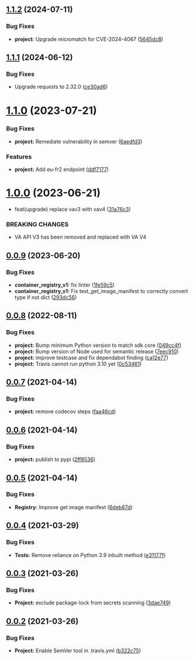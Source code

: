 ## [1.1.2](https://github.com/IBM/container-registry-python-sdk/compare/v1.1.1...v1.1.2) (2024-07-11)


### Bug Fixes

* **project:** Upgrade micromatch for CVE-2024-4067 ([5645dc8](https://github.com/IBM/container-registry-python-sdk/commit/5645dc8073335604e17ff0532a46bf13f5687a35))

## [1.1.1](https://github.com/IBM/container-registry-python-sdk/compare/v1.1.0...v1.1.1) (2024-06-12)


### Bug Fixes

* Upgrade requests to 2.32.0 ([ce30ad6](https://github.com/IBM/container-registry-python-sdk/commit/ce30ad638c3d34cc5799836dbea6ea8719f90500))

# [1.1.0](https://github.com/IBM/container-registry-python-sdk/compare/v1.0.0...v1.1.0) (2023-07-21)


### Bug Fixes

* **project:** Remediate vulnerability in semver ([6aedfd3](https://github.com/IBM/container-registry-python-sdk/commit/6aedfd3754da8ab0e814c86711172ba7ed30cefd))


### Features

* **project:** Add eu-fr2 endpoint ([ddf7177](https://github.com/IBM/container-registry-python-sdk/commit/ddf7177b336352233ad76ae0b065881aba721739))

# [1.0.0](https://github.com/IBM/container-registry-python-sdk/compare/v0.0.9...v1.0.0) (2023-06-21)


* feat(upgrade) replace vav3 with vav4 ([31a76c3](https://github.com/IBM/container-registry-python-sdk/commit/31a76c3508248f5a78f8ad7811f94105ceed2638))


### BREAKING CHANGES

* VA API V3 has been removed and replaced with VA V4

## [0.0.9](https://github.com/IBM/container-registry-python-sdk/compare/v0.0.8...v0.0.9) (2023-06-20)


### Bug Fixes

* **container_registry_v1:** fix linter ([1fe59c5](https://github.com/IBM/container-registry-python-sdk/commit/1fe59c5bcc10fdce4d7e0aae1e1b7fdf16ae4fe6))
* **container_registry_v1:** Fix test_get_image_manifest to correctly convert type if not dict ([293dc56](https://github.com/IBM/container-registry-python-sdk/commit/293dc56b77a5e33d381bd3a8438c5c93b53fb5c5))

## [0.0.8](https://github.com/IBM/container-registry-python-sdk/compare/v0.0.7...v0.0.8) (2022-08-11)


### Bug Fixes

* **project:** Bump minimum Python version to match sdk core ([049cc4f](https://github.com/IBM/container-registry-python-sdk/commit/049cc4fb70ced258ab02ddb77a1b0ca0ea6193f3))
* **project:** Bump version of Node used for semantic release ([7eec910](https://github.com/IBM/container-registry-python-sdk/commit/7eec910e5d0f75010a8ef27edf86a0f0742cc402))
* **project:** improve testcase and fix dependabot finding ([ca12e77](https://github.com/IBM/container-registry-python-sdk/commit/ca12e7739cae07f491038e60aa72ce8a2672267e))
* **project:** Travis cannot run python 3.10 yet ([0c53461](https://github.com/IBM/container-registry-python-sdk/commit/0c534613b24c0b26fe6909b99078fbc8a4f433c9))

## [0.0.7](https://github.com/IBM/container-registry-python-sdk/compare/v0.0.6...v0.0.7) (2021-04-14)


### Bug Fixes

* **project:** remove codecov steps ([faa46cd](https://github.com/IBM/container-registry-python-sdk/commit/faa46cd215eaae4952cbd61296d9c8c3d122a502))

## [0.0.6](https://github.com/IBM/container-registry-python-sdk/compare/v0.0.5...v0.0.6) (2021-04-14)


### Bug Fixes

* **project:** publish to pypi ([2ff8536](https://github.com/IBM/container-registry-python-sdk/commit/2ff8536bc701196fc5f253cb549e6010156128d9))

## [0.0.5](https://github.com/IBM/container-registry-python-sdk/compare/v0.0.4...v0.0.5) (2021-04-14)


### Bug Fixes

* **Registry:** Improve get image manifest ([6deb87d](https://github.com/IBM/container-registry-python-sdk/commit/6deb87d4ac80d8148e8cad08fef519eb0247093d))

## [0.0.4](https://github.com/IBM/container-registry-python-sdk/compare/v0.0.3...v0.0.4) (2021-03-29)


### Bug Fixes

* **Tests:** Remove reliance on Python 3.9 inbuilt method ([e31177f](https://github.com/IBM/container-registry-python-sdk/commit/e31177f0277f8f897825f283fdf4cafaabad1ef9))

## [0.0.3](https://github.com/IBM/container-registry-python-sdk/compare/v0.0.2...v0.0.3) (2021-03-26)


### Bug Fixes

* **Project:** exclude package-lock from secrets scanning ([3dae749](https://github.com/IBM/container-registry-python-sdk/commit/3dae7493730e41b673ecd6c9de4f571ec233a91f))

## [0.0.2](https://github.com/IBM/container-registry-python-sdk/compare/v0.0.1...v0.0.2) (2021-03-26)


### Bug Fixes

* **Project:** Enable SemVer tool in .travis.yml ([b322c75](https://github.com/IBM/container-registry-python-sdk/commit/b322c755fb5822f3feca6c52514398a5c07431e2))
